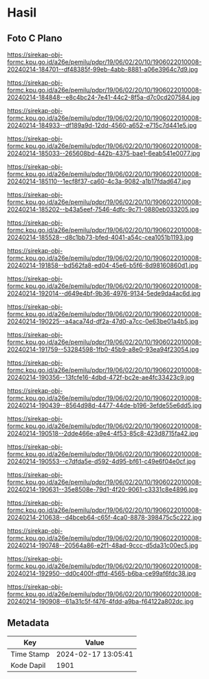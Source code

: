 # Hasil

## Foto C Plano

https://sirekap-obj-formc.kpu.go.id/a26e/pemilu/pdpr/19/06/02/20/10/1906022010008-20240214-184701--df48385f-99eb-4abb-8881-a06e3964c7d9.jpg

https://sirekap-obj-formc.kpu.go.id/a26e/pemilu/pdpr/19/06/02/20/10/1906022010008-20240214-184848--e8c4bc24-7e41-44c2-8f5a-d7c0cd207584.jpg

https://sirekap-obj-formc.kpu.go.id/a26e/pemilu/pdpr/19/06/02/20/10/1906022010008-20240214-184933--df189a9d-12dd-4560-a652-e715c7d441e5.jpg

https://sirekap-obj-formc.kpu.go.id/a26e/pemilu/pdpr/19/06/02/20/10/1906022010008-20240214-185033--265608bd-442b-4375-bae1-6eab541e0077.jpg

https://sirekap-obj-formc.kpu.go.id/a26e/pemilu/pdpr/19/06/02/20/10/1906022010008-20240214-185110--1ecf8f37-ca60-4c3a-9082-a1b17fdad647.jpg

https://sirekap-obj-formc.kpu.go.id/a26e/pemilu/pdpr/19/06/02/20/10/1906022010008-20240214-185202--b43a5eef-7546-4dfc-9c71-0880eb033205.jpg

https://sirekap-obj-formc.kpu.go.id/a26e/pemilu/pdpr/19/06/02/20/10/1906022010008-20240214-185528--d8c1bb73-bfed-4041-a54c-cea1051b1193.jpg

https://sirekap-obj-formc.kpu.go.id/a26e/pemilu/pdpr/19/06/02/20/10/1906022010008-20240214-191858--bd562fa8-ed04-45e6-b5f6-8d98160860d1.jpg

https://sirekap-obj-formc.kpu.go.id/a26e/pemilu/pdpr/19/06/02/20/10/1906022010008-20240214-192014--d649e4bf-9b36-4976-9134-5ede9da4ac6d.jpg

https://sirekap-obj-formc.kpu.go.id/a26e/pemilu/pdpr/19/06/02/20/10/1906022010008-20240214-190225--a4aca74d-df2a-47d0-a7cc-0e63be01a4b5.jpg

https://sirekap-obj-formc.kpu.go.id/a26e/pemilu/pdpr/19/06/02/20/10/1906022010008-20240214-191759--53284598-1fb0-45b9-a8e0-93ea94f23054.jpg

https://sirekap-obj-formc.kpu.go.id/a26e/pemilu/pdpr/19/06/02/20/10/1906022010008-20240214-190356--13fcfe16-4dbd-472f-bc2e-ae4fc33423c9.jpg

https://sirekap-obj-formc.kpu.go.id/a26e/pemilu/pdpr/19/06/02/20/10/1906022010008-20240214-190439--8564d98d-4477-44de-b196-3efde55e6dd5.jpg

https://sirekap-obj-formc.kpu.go.id/a26e/pemilu/pdpr/19/06/02/20/10/1906022010008-20240214-190518--2dde466e-a9e4-4f53-85c8-423d8715fa42.jpg

https://sirekap-obj-formc.kpu.go.id/a26e/pemilu/pdpr/19/06/02/20/10/1906022010008-20240214-190553--c7dfda5e-d592-4d95-bf61-c49e6f04e0cf.jpg

https://sirekap-obj-formc.kpu.go.id/a26e/pemilu/pdpr/19/06/02/20/10/1906022010008-20240214-190631--35e8508e-79d1-4f20-9061-c3331c8e4896.jpg

https://sirekap-obj-formc.kpu.go.id/a26e/pemilu/pdpr/19/06/02/20/10/1906022010008-20240214-210638--d4bceb64-c65f-4ca0-8878-398475c5c222.jpg

https://sirekap-obj-formc.kpu.go.id/a26e/pemilu/pdpr/19/06/02/20/10/1906022010008-20240214-190748--20564a86-e2f1-48ad-9ccc-d5da31c00ec5.jpg

https://sirekap-obj-formc.kpu.go.id/a26e/pemilu/pdpr/19/06/02/20/10/1906022010008-20240214-192950--dd0c400f-dffd-4565-b6ba-ce99af6fdc38.jpg

https://sirekap-obj-formc.kpu.go.id/a26e/pemilu/pdpr/19/06/02/20/10/1906022010008-20240214-190908--61a31c5f-f476-4fdd-a9ba-f64122a802dc.jpg


## Metadata

| Key        | Value               |
| ---------- | ------------------- |
| Time Stamp | 2024-02-17 13:05:41 |
| Kode Dapil | 1901                |



